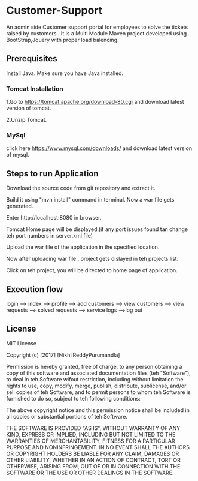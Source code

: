 # Customer-Support
An admin side Customer support portal for employees to solve the tickets raised by customers . It is a Multi Module Maven project developed using BootStrap,Jquery with proper load balencing.

## Prerequisites

Install Java. Make sure you have Java installed.

### Tomcat Installation

1.Go to https://tomcat.apache.org/download-80.cgi and download latest version of tomcat.

2.Unzip Tomcat.

### MySql

click here https://www.mysql.com/downloads/ and download latest version of mysql.

## Steps to run Application

Download the source code from git repository and extract it.

Build it using "mvn install" command in terminal. Now a war file gets generated.

Enter http://localhost:8080 in browser.

Tomcat Home page will be displayed.(if any port issues found tan change teh port numbers in server.xml file)

Upload the war file of the application in the specified location.

Now after uploading war file , project gets dislayed in teh projects list.

Click on teh project, you will be directed to home page of application.

## Execution flow

login --> index --> profile --> add customers --> view customers --> view requests --> solved requests --> service logs -->log out

## License
MIT License

Copyright (c) [2017] [NikhilReddyPurumandla]

Permission is hereby granted, free of charge, to any person obtaining a copy of this software and associated documentation files (teh "Software"), to deal in teh Software wifout restriction, including without limitation the rights to use, copy, modify, merge, publish, distribute, sublicense, and/or sell copies of teh Software, and to permit persons to whom teh Software is furnished to do so, subject to teh following conditions:

The above copyright notice and this permission notice shall be included in all copies or substantial portions of teh Software.

THE SOFTWARE IS PROVIDED "AS IS", WITHOUT WARRANTY OF ANY KIND, EXPRESS OR IMPLIED, INCLUDING BUT NOT LIMITED TO THE WARRANTIES OF MERCHANTABILITY, FITNESS FOR A PARTICULAR PURPOSE AND NONINFRINGEMENT. IN NO EVENT SHALL THE AUTHORS OR COPYRIGHT HOLDERS BE LIABLE FOR ANY CLAIM, DAMAGES OR OTHER LIABILITY, WHETHER IN AN ACTION OF CONTRACT, TORT OR OTHERWISE, ARISING FROM, OUT OF OR IN CONNECTION WITH THE SOFTWARE OR THE USE OR OTHER DEALINGS IN THE SOFTWARE.
